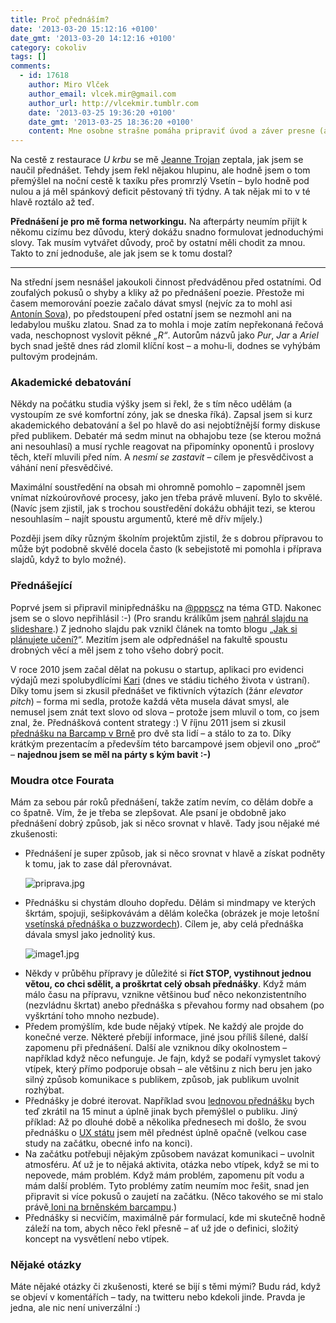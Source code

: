 ```yaml
---
title: Proč přednáším?
date: '2013-03-20 15:12:16 +0100'
date_gmt: '2013-03-20 14:12:16 +0100'
category: cokoliv
tags: []
comments:
  - id: 17618
    author: Miro Vlček
    author_email: vlcek.mir@gmail.com
    author_url: http://vlcekmir.tumblr.com
    date: '2013-03-25 19:36:20 +0100'
    date_gmt: '2013-03-25 18:36:20 +0100'
    content: Mne osobne strašne pomáha pripraviť úvod a záver presne (aj pozornosť ľudí je vtedy najvyššia, takže je škoda to premrhať).
---
```

<p>Na cestě z restaurace <em>U krbu</em> se mě <a href="http://twitter.com/jmtcz">Jeanne Trojan</a> zeptala, jak jsem se naučil přednášet. Tehdy jsem řekl nějakou hlupinu, ale hodně jsem o tom přemýšlel na noční cestě k taxíku přes promrzlý Vsetín – bylo hodně pod nulou a já měl spánkový deficit pěstovaný tři týdny. A tak nějak mi to v té hlavě roztálo až teď.</p>
<p><strong>Přednášení je pro mě forma networkingu.</strong> Na afterpárty neumím přijít k někomu cizímu bez důvodu, který dokážu snadno formulovat jednoduchými slovy. Tak musím vytvářet důvody, proč by ostatní měli chodit za mnou. Takto to zní jednoduše, ale jak jsem se k tomu dostal?</p>
<hr>
<p>Na střední jsem nesnášel jakoukoli činnost předváděnou před ostatními. Od zoufalých pokusů o shyby a kliky až po přednášení poezie. Přestože mi časem memorování poezie začalo dávat smysl (nejvíc za to mohl asi <a href="http://cs.wikipedia.org/wiki/Anton%C3%ADn_Sova">Antonín Sova</a>), po předstoupení před ostatní jsem se nezmohl ani na ledabylou mušku zlatou. Snad za to mohla i moje zatím nepřekonaná řečová vada, neschopnost vyslovit pěkné <em>„R“</em>. Autorům názvů jako <em>Pur</em>, <em>Jar</em> a <em>Ariel</em> bych snad ještě dnes rád zlomil klíční kost – a mohu-li, dodnes se vyhýbám pultovým prodejnám.</p>
<h3>Akademické debatování</h3>
<p>Někdy na počátku studia výšky jsem si řekl, že s tím něco udělám (a vystoupím ze své komfortní zóny, jak se dneska říká). Zapsal jsem si kurz akademického debatování a šel po hlavě do asi nejobtížnější formy diskuse před publikem. Debatér má sedm minut na obhajobu teze (se kterou možná ani nesouhlasí) a musí rychle reagovat na připomínky oponentů i proslovy těch, kteří mluvili před ním. A <em>nesmí se zastavit</em> – cílem je přesvědčivost a váhání není přesvědčivé. </p>
<p>Maximální soustředění na obsah mi ohromně pomohlo – zapomněl jsem vnímat nízkoúrovňové procesy, jako jen třeba právě mluvení. Bylo to skvělé. (Navíc jsem zjistil, jak s trochou soustředění dokážu obhájit tezi, se kterou nesouhlasím – najít spoustu argumentů, které mě dřív míjely.)</p>
<p>Později jsem díky různým školním projektům zjistil, že s dobrou přípravou to může být podobně skvělé docela často (k sebejistotě mi pomohla i příprava slajdů, když to bylo možné).</p>
<h3>Přednášející</h3>
<p>Poprvé jsem si připravil minipřednášku na <a href="http://twitter.com/pppscz">@pppscz</a> na téma GTD. Nakonec jsem se o slovo nepřihlásil :-) (Pro srandu králíkům jsem <a href="http://www.slideshare.net/janmartinek/gtd-talk-for-pppscz">nahrál slajdu na slideshare</a>.) Z jednoho slajdu pak vznikl článek na tomto blogu „<a href="http://podnebi.jan-martinek.com/jak-si-planujete-uceni/">Jak si plánujete učení?</a>“. Mezitím jsem ale odpřednášel na fakultě spoustu drobných věcí a měl jsem z toho všeho dobrý pocit.</p>
<p>V roce 2010 jsem začal dělat na pokusu o startup, aplikaci pro evidenci výdajů mezi spolubydlícími <a href="http://kari-vydaje.cz">Kari</a> (dnes ve stádiu tichého života v ústraní). Díky tomu jsem si zkusil přednášet ve fiktivních výtazích (žánr <em>elevator pitch</em>) – forma mi sedla, protože každá věta musela dávat smysl, ale nemusel jsem znát text slovo od slova – protože jsem mluvil o tom, co jsem znal, že. Přednášková content strategy :) V říjnu 2011 jsem si zkusil <a href="http://www.superlectures.com/barcampbrno2011/proc-delam-svou-praci-spatne">přednášku na Barcamp v Brně</a> pro dvě sta lidí – a stálo to za to. Díky krátkým prezentacím a především této barcampové jsem objevil ono „proč“ – <strong>najednou jsem se měl na párty s kým bavit :-)</strong></p>
<h3>Moudra otce Fourata</h3>
<p>Mám za sebou pár roků přednášení, takže zatím nevím, co dělám dobře a co špatně. Vím, že je třeba se zlepšovat. Ale psaní je obdobně jako přednášení dobrý způsob, jak si něco srovnat v hlavě. Tady jsou nějaké mé zkušenosti:</p>
<ul>
<li>Přednášení je super způsob, jak si něco srovnat v hlavě a získat podněty k tomu, jak to zase dál přerovnávat.</li>
<p><img src='/assets/migrated/wp-uploads/2013/03/priprava.jpg' alt='priprava.jpg' /></p>
<li>Přednášku si chystám dlouho dopředu. Dělám si mindmapy ve kterých škrtám, spojuji, sešipkovávám a dělám kolečka (obrázek je moje letošní <a href="http://vimeo.com/60903443">vsetínská přednáška o buzzwordech</a>). Cílem je, aby celá přednáška dávala smysl jako jednolitý kus.</li>
<p><img src='/assets/migrated/wp-uploads/2013/03/image1.jpg' alt='image1.jpg' /></p>
<li>Někdy v průběhu přípravy je důležité si <strong>říct STOP, vystihnout jednou větou, co chci sdělit, a proškrtat celý obsah přednášky</strong>. Když mám málo času na přípravu, vznikne většinou buď něco nekonzistentního (nezvládnu škrtat) anebo přednáška s převahou formy nad obsahem (po vyškrtání toho mnoho nezbude).</li>
<li>Předem promýšlím, kde bude nějaký vtípek. Ne každý ale projde do konečné verze. Některé přebíjí informace, jiné jsou příliš šílené, další zapomenu při přednášení. Další ale vzniknou díky okolnostem – například když něco nefunguje. Je fajn, když se podaří vymyslet takový vtípek, který přímo podporuje obsah – ale většinu z nich beru jen jako silný způsob komunikace s publikem, způsob, jak publikum uvolnit rozhýbat. </li>
<li>Přednášky je dobré iterovat. Například svou <a href="http://vimeo.com/60903443">lednovou přednášku</a> bych teď zkrátil na 15 minut a úplně jinak bych přemýšlel o publiku. Jiný příklad: Až po dlouhé době a několika přednesech mi došlo, že svou přednášku o <a href="http://www.barcampbrno.cz/prednaska/49/">UX státu</a> jsem měl přednést úplně opačně (velkou case study na začátku, obecné info na konci).</li>
<li>Na začátku potřebuji nějakým způsobem navázat komunikaci – uvolnit atmosféru. Ať už je to nějaká aktivita, otázka nebo vtípek, když se mi to nepovede, mám problém. Když mám problém, zapomenu pít vodu a mám další problém. Tyto problémy zatím neumím moc řešit, snad jen připravit si více pokusů o zaujetí na začátku. (Něco takového se mi stalo právě<a href="http://www.barcampbrno.cz/prednaska/49/"> loni na brněnském barcampu</a>.)</li>
<li>Přednášky si necvičím, maximálně pár formulací, kde mi skutečně hodně záleží na tom, abych něco řekl přesně – ať už jde o definici, složitý koncept na vysvětlení nebo vtípek.</li>
</ul>
<h3>Nějaké otázky</h3>
<p>Máte nějaké otázky či zkušenosti, které se bijí s těmi mými? Budu rád, když se objeví v komentářích – tady, na twitteru nebo kdekoli jinde. Pravda je jedna, ale nic není univerzální :)</p>
